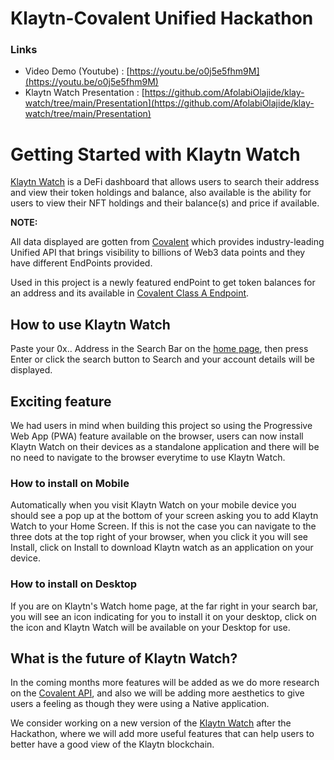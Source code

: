 # Klaytn-Covalent Unified Hackathon

### Links

-   Video Demo (Youtube) : [https://youtu.be/o0j5e5fhm9M](https://youtu.be/o0j5e5fhm9M)
-   Klaytn Watch Presentation : [https://github.com/AfolabiOlajide/klay-watch/tree/main/Presentation](https://github.com/AfolabiOlajide/klay-watch/tree/main/Presentation)

# Getting Started with Klaytn Watch

[Klaytn Watch](https://klaytnwatch.netlify.app/) is a DeFi dashboard that allows users to search their address and view their token holdings and balance, also available is the ability for users to view their NFT holdings and their balance(s) and price if available.

**NOTE:**

All data displayed are gotten from [Covalent](https://www.covalenthq.com/docs/) which provides industry-leading Unified API that brings visibility to billions of Web3 data points and they have different EndPoints provided.

Used in this project is a newly featured endPoint to get token balances for an address and its available in [Covalent Class A Endpoint](https://www.covalenthq.com/docs/api/#/0/Get%20token%20balances%20for%20address/USD/1).

## How to use Klaytn Watch

Paste your 0x.. Address in the Search Bar on the [home page](https://klaytnwatch.netlify.app/), then press Enter or click the search button to Search and your account details will be displayed.

## Exciting feature

We had users in mind when building this project so using the Progressive Web App (PWA) feature available on the browser, users can now install Klaytn Watch on their devices as a standalone application and there will be no need to navigate to the browser everytime to use Klaytn Watch.

### How to install on Mobile

Automatically when you visit Klaytn Watch on your mobile device you should see a pop up at the bottom of your screen asking you to add Klaytn Watch to your Home Screen. If this is not the case you can navigate to the three dots at the top right of your browser, when you click it you will see Install, click on Install to download Klaytn watch as an application on your device.

### How to install on Desktop

If you are on Klaytn's Watch home page, at the far right in your search bar, you will see an icon indicating for you to install it on your desktop, click on the icon and Klaytn Watch will be available on your Desktop for use.

## What is the future of Klaytn Watch?

In the coming months more features will be added as we do more research on the [Covalent API](https://www.covalenthq.com/docs/), and also we will be adding more aesthetics to give users a feeling as though they were using a Native application.

We consider working on a new version of the [Klaytn Watch](https://klaytnwatch.netlify.app/) after the Hackathon, where we will add more useful features that can help users to better have a good view of the Klaytn blockchain.
